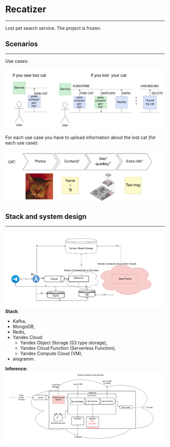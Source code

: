 # Recatizer
 <hr> 
Lost pet search service. The project is frozen.
 
Scenarios
---
<hr>   
Use cases:


![use_cases.png](docs/pics/use_cases.png) 

For each use case you have to upload information about the lost cat 
(for each use case):

![cat_info.png](docs/pics/cat_info.png)

Stack and system design
---
<hr>

![system_design.png](docs/pics/system_design.png)
**Stack**: 
- Kafka, 
-  MongoDB, 
-  Redis, 
-  Yandex Cloud:
   - Yandex Object Storage (S3 type storage), 
   - Yandex Cloud Function (Serverless Function), 
   - Yandex Compute Cloud (VM),
- aiogramm.

**Inference:**
![infirence.png](docs/pics/inference.png)









